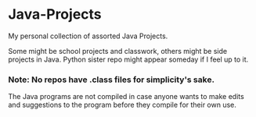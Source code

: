# Java-Projects
My personal collection of assorted Java Projects.

Some might be school projects and classwork, others might be side projects in Java.
Python sister repo might appear someday if I feel up to it.

### Note: No repos have .class files for simplicity's sake.
The Java programs are not compiled in case anyone wants to make edits and suggestions to the program before they compile for their own use.
